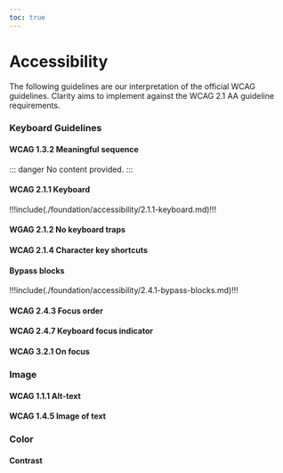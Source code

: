 ```yaml
---
toc: true
---
```


# Accessibility

The following guidelines are our interpretation of the official WCAG guidelines. Clarity aims to implement against the WCAG 2.1 AA guideline requirements.

### Keyboard Guidelines

#### WCAG 1.3.2 Meaningful sequence

::: danger
No content provided.
:::

#### WCAG 2.1.1 Keyboard

!!!include(./foundation/accessibility/2.1.1-keyboard.md)!!!

#### WGAG 2.1.2 No keyboard traps

#### WCAG 2.1.4 Character key shortcuts

#### Bypass blocks

!!!include(./foundation/accessibility/2.4.1-bypass-blocks.md)!!!

#### WCAG 2.4.3 Focus order

#### WCAG 2.4.7 Keyboard focus indicator

#### WCAG 3.2.1 On focus

### Image

#### WCAG 1.1.1 Alt-text

#### WCAG 1.4.5 Image of text

### Color

#### Contrast

####
